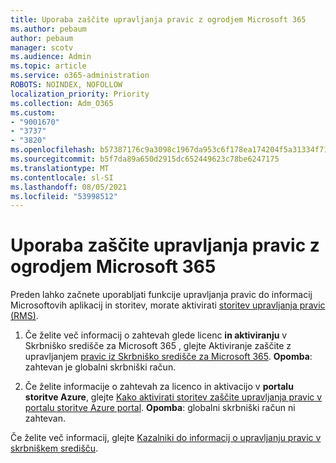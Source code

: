 ```yaml
---
title: Uporaba zaščite upravljanja pravic z ogrodjem Microsoft 365
ms.author: pebaum
author: pebaum
manager: scotv
ms.audience: Admin
ms.topic: article
ms.service: o365-administration
ROBOTS: NOINDEX, NOFOLLOW
localization_priority: Priority
ms.collection: Adm_O365
ms.custom:
- "9001670"
- "3737"
- "3820"
ms.openlocfilehash: b57387176c9a3098c1967da953c6f178ea174204f5a31334f71ddd143d66d92c
ms.sourcegitcommit: b5f7da89a650d2915dc652449623c78be6247175
ms.translationtype: MT
ms.contentlocale: sl-SI
ms.lasthandoff: 08/05/2021
ms.locfileid: "53998512"
---
```

# <a name="use-rights-management-protection-with-microsoft-365"></a>Uporaba zaščite upravljanja pravic z ogrodjem Microsoft 365

Preden lahko začnete uporabljati funkcije upravljanja pravic do informacij Microsoftovih aplikacij in storitev, morate aktivirati [storitev upravljanja pravic (RMS)](https://docs.microsoft.com/azure/information-protection/what-is-azure-rms).

1. Če želite več informacij o zahtevah glede licenc **in aktiviranju** v Skrbniško središče za Microsoft 365 , glejte Aktiviranje zaščite z upravljanjem [pravic iz Skrbniško središče za Microsoft 365](https://docs.microsoft.com/azure/information-protection/activate-office365). **Opomba**: zahtevan je globalni skrbniški račun.

2. Če želite informacije o zahtevah za licenco in aktivacijo v **portalu storitve Azure**, glejte [Kako aktivirati storitev zaščite upravljanja pravic v portalu storitve Azure portal](https://docs.microsoft.com/azure/information-protection/activate-azure). **Opomba**: globalni skrbniški račun ni zahtevan.

Če želite več informacij, glejte [Kazalniki do informacij o upravljanju pravic v skrbniškem središču](https://docs.microsoft.com/office365/enterprise/activate-rms-in-office-365).
